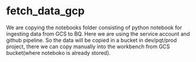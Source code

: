 # fetch_data_gcp
We are copying the notebooks folder consisting of python notebook for ingesting data from GCS to BQ. Here we are using the service account and github pipeline.
So the data will be copied in a bucket in dev/pqt/prod project, there we can copy manually into the workbench from GCS bucket(where noteboko is already stored).
